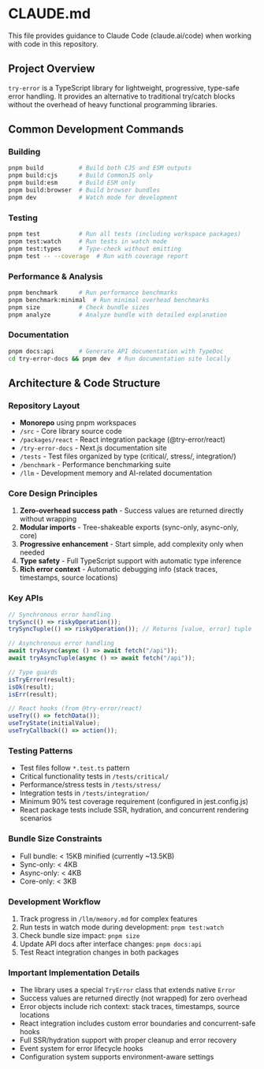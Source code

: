 # CLAUDE.md

This file provides guidance to Claude Code (claude.ai/code) when working with code in this repository.

## Project Overview

`try-error` is a TypeScript library for lightweight, progressive, type-safe error handling. It provides an alternative to traditional try/catch blocks without the overhead of heavy functional programming libraries.

## Common Development Commands

### Building

```bash
pnpm build          # Build both CJS and ESM outputs
pnpm build:cjs      # Build CommonJS only
pnpm build:esm      # Build ESM only
pnpm build:browser  # Build browser bundles
pnpm dev            # Watch mode for development
```

### Testing

```bash
pnpm test           # Run all tests (including workspace packages)
pnpm test:watch     # Run tests in watch mode
pnpm test:types     # Type-check without emitting
pnpm test -- --coverage  # Run with coverage report
```

### Performance & Analysis

```bash
pnpm benchmark      # Run performance benchmarks
pnpm benchmark:minimal  # Run minimal overhead benchmarks
pnpm size           # Check bundle sizes
pnpm analyze        # Analyze bundle with detailed explanation
```

### Documentation

```bash
pnpm docs:api       # Generate API documentation with TypeDoc
cd try-error-docs && pnpm dev  # Run documentation site locally
```

## Architecture & Code Structure

### Repository Layout

- **Monorepo** using pnpm workspaces
- `/src` - Core library source code
- `/packages/react` - React integration package (@try-error/react)
- `/try-error-docs` - Next.js documentation site
- `/tests` - Test files organized by type (critical/, stress/, integration/)
- `/benchmark` - Performance benchmarking suite
- `/llm` - Development memory and AI-related documentation

### Core Design Principles

1. **Zero-overhead success path** - Success values are returned directly without wrapping
2. **Modular imports** - Tree-shakeable exports (sync-only, async-only, core)
3. **Progressive enhancement** - Start simple, add complexity only when needed
4. **Type safety** - Full TypeScript support with automatic type inference
5. **Rich error context** - Automatic debugging info (stack traces, timestamps, source locations)

### Key APIs

```typescript
// Synchronous error handling
trySync(() => riskyOperation());
trySyncTuple(() => riskyOperation()); // Returns [value, error] tuple

// Asynchronous error handling
await tryAsync(async () => await fetch("/api"));
await tryAsyncTuple(async () => await fetch("/api"));

// Type guards
isTryError(result);
isOk(result);
isErr(result);

// React hooks (from @try-error/react)
useTry(() => fetchData());
useTryState(initialValue);
useTryCallback(() => action());
```

### Testing Patterns

- Test files follow `*.test.ts` pattern
- Critical functionality tests in `/tests/critical/`
- Performance/stress tests in `/tests/stress/`
- Integration tests in `/tests/integration/`
- Minimum 90% test coverage requirement (configured in jest.config.js)
- React package tests include SSR, hydration, and concurrent rendering scenarios

### Bundle Size Constraints

- Full bundle: < 15KB minified (currently ~13.5KB)
- Sync-only: < 4KB
- Async-only: < 4KB
- Core-only: < 3KB

### Development Workflow

1. Track progress in `/llm/memory.md` for complex features
2. Run tests in watch mode during development: `pnpm test:watch`
3. Check bundle size impact: `pnpm size`
4. Update API docs after interface changes: `pnpm docs:api`
5. Test React integration changes in both packages

### Important Implementation Details

- The library uses a special `TryError` class that extends native `Error`
- Success values are returned directly (not wrapped) for zero overhead
- Error objects include rich context: stack traces, timestamps, source locations
- React integration includes custom error boundaries and concurrent-safe hooks
- Full SSR/hydration support with proper cleanup and error recovery
- Event system for error lifecycle hooks
- Configuration system supports environment-aware settings
